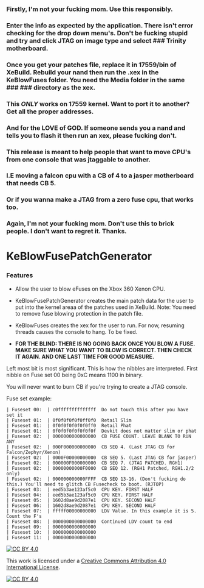 ### Firstly, I'm not your fucking mom. Use this responsibly.

### Enter the info as expected by the application. There isn't error checking for the drop down menu's. Don't be fucking stupid and try and click JTAG on image type and select ### Trinity motherboard.

### Once you get your patches file, replace it in 17559/bin of XeBuild. Rebuild your nand then run the .xex in the KeBlowFuses folder. You need the Media folder in the same ### ### directory as the xex.

### This *ONLY* works on 17559 kernel. Want to port it to another? Get all the proper addresses.

### And for the LOVE of GOD. If someone sends you a nand and tells you to flash it then run an xex, please fucking don't.

### This release is meant to help people that want to move CPU's from one console that was jtaggable to another.
### I.E moving a falcon cpu with a CB of 4 to a jasper motherboard that needs CB 5.

### Or if you wanna make a JTAG from a zero fuse cpu, that works too.

### Again, I'm not your fucking mom. Don't use this to brick people. I don't want to regret it. Thanks.

# KeBlowFusePatchGenerator

### Features

- Allow the user to blow eFuses on the Xbox 360 Xenon CPU. 
- KeBlowFusePatchGenerator creates the main patch data for the user to put into the kernel areaa of the patches used in XeBuild.  Note: You need to remove fuse blowing protection in the patch file.
- KeBlowFuses creates the xex for the user to run.  For now, resuming threads causes the console to hang. To be fixed.

- **FOR THE BLIND: THERE IS NO GOING BACK ONCE YOU BLOW A FUSE. MAKE SURE WHAT YOU WANT TO BLOW IS CORRECT. THEN CHECK IT AGAIN. AND ONE LAST TIME FOR GOOD MEASURE.**

Left most bit is most significant. This is how the nibbles are interpreted. First nibble on Fuse set 00 being 0xC means 1100 in binary.

You will never want to burn CB if you're trying to create a JTAG console.


Fuse set example:

    | Fuseset 00:  | c0ffffffffffffff  Do not touch this after you have set it 
    | Fuseset 01:  | 0f0f0f0f0f0ff0f0  Retail Slim 
    | Fuseset 01:  | 0f0f0f0f0f0f0ff0  Retail Phat 
    | Fuseset 01:  | 0f0f0f0f0f0f0f0f  Devkit does not matter slim or phat
    | Fuseset 02:  | 0000000000000000  CB FUSE COUNT. LEAVE BLANK TO RUN ANY
    | Fuseset 02:  | 000F000000000000  CB SEQ 4. (Last JTAG CB for Falcon/Zephyr/Xenon)
    | Fuseset 02:  | 0000F00000000000  CB SEQ 5. (Last JTAG CB for jasper)
    | Fuseset 02:  | 000000F000000000  CB SEQ 7. (JTAG PATCHED. RGH1)
    | Fuseset 02:  | 00000000000F0000  CB SEQ 12. (RGH1 Patched, RGH1.2/2 only)
    | Fuseset 02:  | 000000000000FFFF  CB SEQ 13-16. (Don't fucking do this.) You'll need to glitch CB Fusecheck to boot. (RJTOP)
    | Fuseset 03:  | eed5b3ae123af5c0  CPU KEY. FIRST HALF
    | Fuseset 04:  | eed5b3ae123af5c0  CPU KEY. FIRST HALF
    | Fuseset 05:  | 1602d8ae9d2087e1  CPU KEY. SECOND HALF
    | Fuseset 06:  | 1602d8ae9d2087e1  CPU KEY. SECOND HALF
    | Fuseset 07:  | fffff00000000000  LDV Value. In this example it is 5. Count the F's
    | Fuseset 08:  | 0000000000000000  Continued LDV count to end
    | Fuseset 09:  | 0000000000000000
    | Fuseset 10:  | 0000000000000000
    | Fuseset 11:  | 0000000000000000
[![CC BY 4.0][cc-by-shield]][cc-by]

This work is licensed under a
[Creative Commons Attribution 4.0 International License][cc-by].

[![CC BY 4.0][cc-by-image]][cc-by]

[cc-by]: http://creativecommons.org/licenses/by/4.0/
[cc-by-image]: https://i.creativecommons.org/l/by/4.0/88x31.png
[cc-by-shield]: https://img.shields.io/badge/License-CC%20BY%204.0-lightgrey.svg
